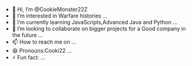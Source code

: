- 👋 Hi, I’m @CookieMonster22Z
- 👀 I’m interested in Warfare histories ...
- 🌱 I’m currently learning JavaScripts,Advanced Java and Python ...
- 💞️ I’m looking to collaborate on bigger projects for a Good company in the future ...
- 📫 How to reach me on  ...
- 😄 Pronouns:Cooki22 ...
- ⚡ Fun fact: ...

<!---
CookieMonster22Z/CookieMonster22Z is a ✨ special ✨ repository because its `README.md` (this file) appears on your GitHub profile.
You can click the Preview link to take a look at your changes.
--->
